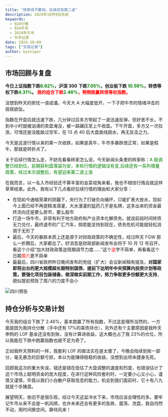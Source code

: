 ```yaml
---
title: "砖家说不要怕，后续还有第二波"
description: 2024年10月9日总结
keywords:
  - 924行情
  - 924牛市
  - 2024年牛市
  - 牛市记录
date: 2024-10-09
tags: ["交易记录"]
author: bysniper
---
```


## 市场回顾与复盘

**今日上证指数下跌<font color=green>6.62%</font>，沪深 300 下跌<font color=green>7.05%</font>，创业板下跌 <font color=green>10.59%</font>，转债等权下跌<font color=green>4.31%</font>。
<font color=red>我的组合下跌<font color=green>2.46%</font>，稍稍跑赢转债等权指数。</font >**

没想到昨天的担忧一语成谶，今天大 A 大幅度低开，一下子把牛市的情绪冲击的摇摇欲坠。

指数在开盘后就迅速下跌，几分钟过后多方带起了一波迅速反弹，但好景不长，不到半小时就被汹涌的卖盘淹没，被一路碾压至上午收盘。下午开盘，多方又一次拉涨，可惜还是没能敌过空军，在 13 点 40 后大盘直线跳水，再无反击之力。

今天是这波行情以来的第一次收跌，如果是真牛，牛市多暴跌很正常，如果是假牛，那就是转折点了。

关于后续行情怎么走，不妨先看看砖家怎么说，今天新闻头条里的砖家称：<font color=green>A 股调整已经到位，前期获利盘落袋为安，本轮行情的逻辑没有变,后续还有一系列增量政策，经过本次调整后，有望迎来第二波上涨</font>

在我而言，以一名入市经验还不算丰富的韭菜视角来看，我也不相信行情会就这样草草结束。此外，我有以下几点看好后续行情的理由和大家分享：

- 在现如今通缩笼罩的阴霾下，央行为了打破负向循环，只能扩表大放水，现如今上面已经不再提精准滴灌，大水漫灌的猛药几乎是名牌，这多出来的资金最终流向还是要么房市，要么股市
- 打造一场牛市，非常有利于地方政府和产业资本化解债务。就说前段时间转债无力兑付，最终退市的广汇汽车，倘若能坚持到现在，债务危机可能就轻松消弭于无形了
- 最后，今天的暴跌本质上还是源于对财政政策的不确定性，经过昨天 FGW 那么一折腾后，大家都怂了。好消息是财政部新闻发布会将于 10 月 12 号召开，看这个介绍“加大财政政策逆周期调节力度……”这个<font color=red>逆</font>字不简单，再看看这个日期<font color=red>周六</font>更不简单
- 最最后，四川省政府昨日晚间发布的党组（扩大）会议新闻稿有提及，**对国家即将出台的更大规模超长期特别国债、提前下达明年中央预算内投资计划等政策，要强化项目包装储备，做深做实前期工作，努力争取更多份额更大支持**，貌似提前预告了周六的力度不会小

![四川预告](https://images.bysniper.win/sc1009.jpg)

## 持仓分析与交易计划

今天我的组合下跌了 2.46%，基本跑赢了所有指数，不过这是理所当然的，一方面是因为我持仓分散（手中还有 17%的美债持仓），另外还有个主要原因是我昨天申购的 LOF 基金还没有到账，没有计算进收益，这大概也占了我 23%的仓位，所以我能在下跌中跑赢指数也就不足为奇了。

正如我昨天预料的一样，我套利 LOF 的做法实在是太傻了，今晚会陆续到账一部分，毫无悬念的巨额亏损，本以为能赚得稳稳的收益，没想到出师未捷身先死。

回顾我这次的重大失误，错还是错在低估了大盘调整的速度和烈度，也错误估计了这个市场上聪明资金的庞大程度，在进行这种风险套利时，一定要小心又小心，谨慎又谨慎，毕竟以我们小白散户获取信息的能力，机会到我们面前时，它十有八九就是个杀猪盘。

展望明天，依旧不是很乐观，经过今天这盆冷水下来，市场应该会理性的多。要牢记牛市从来不会是一帆风顺，也许未来还会有更多的急跌、震荡、洗盘，我自岿然不动，用时间换空间，静待风来！
